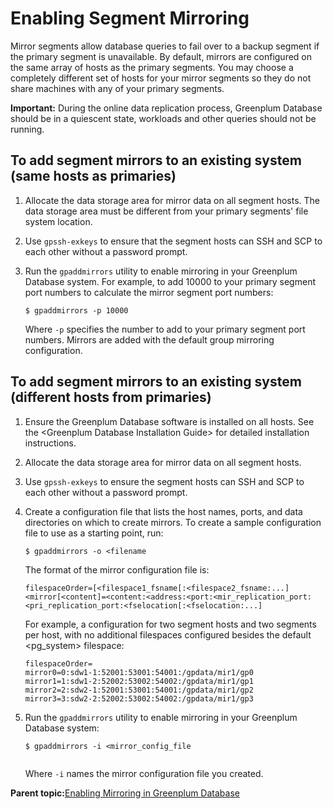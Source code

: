 # Enabling Segment Mirroring 

Mirror segments allow database queries to fail over to a backup segment if the primary segment is unavailable. By default, mirrors are configured on the same array of hosts as the primary segments. You may choose a completely different set of hosts for your mirror segments so they do not share machines with any of your primary segments.

**Important:** During the online data replication process, Greenplum Database should be in a quiescent state, workloads and other queries should not be running.

## To add segment mirrors to an existing system \(same hosts as primaries\) 

1.  Allocate the data storage area for mirror data on all segment hosts. The data storage area must be different from your primary segments' file system location.
2.  Use `gpssh-exkeys` to ensure that the segment hosts can SSH and SCP to each other without a password prompt.
3.  Run the `gpaddmirrors` utility to enable mirroring in your Greenplum Database system. For example, to add 10000 to your primary segment port numbers to calculate the mirror segment port numbers:

    ```
    $ gpaddmirrors -p 10000
    ```

    Where `-p` specifies the number to add to your primary segment port numbers. Mirrors are added with the default group mirroring configuration.


## To add segment mirrors to an existing system \(different hosts from primaries\) 

1.  Ensure the Greenplum Database software is installed on all hosts. See the <Greenplum Database Installation Guide\> for detailed installation instructions.
2.  Allocate the data storage area for mirror data on all segment hosts.
3.  Use `gpssh-exkeys` to ensure the segment hosts can SSH and SCP to each other without a password prompt.
4.  Create a configuration file that lists the host names, ports, and data directories on which to create mirrors. To create a sample configuration file to use as a starting point, run:

    ```
    $ gpaddmirrors -o <filename          
    ```

    The format of the mirror configuration file is:

    ```
    filespaceOrder=[<filespace1_fsname[:<filespace2_fsname:...] 
    <mirror[<content]=<content:<address:<port:<mir_replication_port:
    <pri_replication_port:<fselocation[:<fselocation:...]
    ```

    For example, a configuration for two segment hosts and two segments per host, with no additional filespaces configured besides the default <pg\_system\> filespace:

    ```
    filespaceOrder=
    mirror0=0:sdw1-1:52001:53001:54001:/gpdata/mir1/gp0
    mirror1=1:sdw1-2:52002:53002:54002:/gpdata/mir1/gp1
    mirror2=2:sdw2-1:52001:53001:54001:/gpdata/mir1/gp2
    mirror3=3:sdw2-2:52002:53002:54002:/gpdata/mir1/gp3
    
    ```

5.  Run the `gpaddmirrors` utility to enable mirroring in your Greenplum Database system:

    ```
    $ gpaddmirrors -i <mirror_config_file
                   
    ```

    Where `-i` names the mirror configuration file you created.


**Parent topic:**[Enabling Mirroring in Greenplum Database](../../highavail/topics/g-enabling-mirroring-in-greenplum-database.html)

